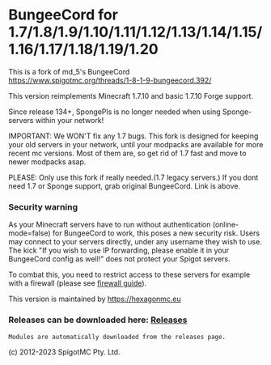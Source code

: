 BungeeCord for 1.7/1.8/1.9/1.10/1.11/1.12/1.13/1.14/1.15/1.16/1.17/1.18/1.19/1.20
==========

This is a fork of md_5's BungeeCord  
https://www.spigotmc.org/threads/1-8-1-9-bungeecord.392/

This version reimplements Minecraft 1.7.10 and basic 1.7.10 Forge support.

Since release 134+, SpongePls is no longer needed when using Sponge-servers within your network!

IMPORTANT: We WON'T fix any 1.7 bugs. 
This fork is designed for keeping your old servers in your network, until your modpacks are available for more recent mc versions.
Most of them are, so get rid of 1.7 fast and move to newer modpacks asap.

PLEASE: Only use this fork if really needed.(1.7 legacy servers.) If you dont need 1.7 or Sponge support, grab original BungeeCord. Link is above.


### Security warning

As your Minecraft servers have to run without authentication (online-mode=false) for BungeeCord to work, this poses a new security risk. Users may connect to your servers directly, under any username they wish to use. The kick "If you wish to use IP forwarding, please enable it in your BungeeCord config as well!" does not protect your Spigot servers.

To combat this, you need to restrict access to these servers for example with a firewall (please see [firewall guide](https://www.spigotmc.org/wiki/firewall-guide/)).


This version is maintained by https://hexagonmc.eu

### Releases can be downloaded here: [Releases](https://github.com/SimplyRin/HexaCord/releases)
```
Modules are automatically downloaded from the releases page.
```

(c) 2012-2023 SpigotMC Pty. Ltd.
